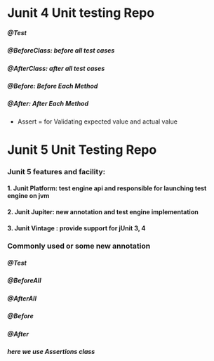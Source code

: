 # Junit 4 Unit testing Repo
##### @Test
##### @BeforeClass: before all test cases
##### @AfterClass: after all test cases
##### @Before: Before Each Method 
##### @After: After Each Method
 - Assert = for Validating expected value and actual value

# Junit 5 Unit Testing Repo

### Junit 5 features and facility:

####  1. Junit Platform: test engine api and responsible for launching test engine on jvm
####  2. Junit Jupiter: new annotation and test engine implementation
####  3. Junit Vintage : provide support for jUnit 3, 4

### Commonly used or some new annotation

##### @Test
##### @BeforeAll
##### @AfterAll
##### @Before
##### @After

##### here we use Assertions class